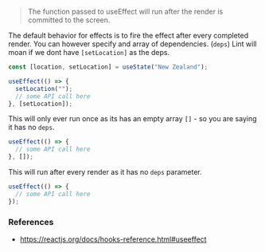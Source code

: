 > The function passed to useEffect will run after the render is committed to the screen.

The default behavior for effects is to fire the effect after every completed render. You can however specify and array of dependencies. (`deps`) Lint will moan if we dont have `[setLocation]` as the deps.

```js
const [location, setLocation] = useState("New Zealand");

useEffect(() => {
  setLocation("");
  // some API call here
}, [setLocation]);
```

This will only ever run once as its has an empty array `[]` - so you are saying it has no `deps`.

```js
useEffect(() => {
  // some API call here
}, []);
```

This will run after every render as it has no `deps` parameter.

```js
useEffect(() => {
  // some API call here
});
```

### References

- https://reactjs.org/docs/hooks-reference.html#useeffect
